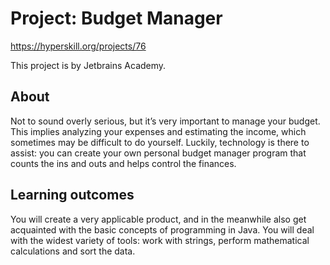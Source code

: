 # Project: Budget Manager
https://hyperskill.org/projects/76

This project is by Jetbrains Academy.

## About

Not to sound overly serious, but it’s very important to manage your budget. This implies analyzing your expenses and
estimating the income, which sometimes may be difficult to do yourself. Luckily, technology is there to assist: you can
create your own personal budget manager program that counts the ins and outs and helps control the finances.

## Learning outcomes

You will create a very applicable product, and in the meanwhile also get acquainted with the basic concepts of
programming in Java. You will deal with the widest variety of tools: work with strings, perform mathematical
calculations and sort the data.
